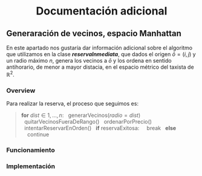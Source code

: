 # <p style="text-align:center">Documentación adicional</p>

## Generaración de vecinos, espacio Manhattan

En este apartado nos gustaría dar información adicional sobre el algoritmo que utilizamos en la clase ***reservaInmediata***, que dados el origen $\bar{o} = ( i, j )$ 
y un radio máximo $n$, genera los vecinos a $\bar{o}$ y los ordena en sentido antihorario, de menor a mayor distacia, en el espacio métrico del taxista de $\mathbb{R}^2$.

### Overview

Para realizar la reserva, el proceso que seguimos es:


>**for** $dist \in {1, \dots, n}:$
>&nbsp;&nbsp;generarVecinos($radio = dist$)
>&nbsp;&nbsp;quitarVecinosFueraDeRango()
>&nbsp;&nbsp;ordenarPorPrecio()
>&nbsp;&nbsp;intentarReservarEnOrden()
>&nbsp;&nbsp;**if** reservaExitosa:
>&nbsp;&nbsp;&nbsp;&nbsp;break
>&nbsp;&nbsp;**else**
>&nbsp;&nbsp;&nbsp;&nbsp;continue  



### Funcionamiento

### Implementación
